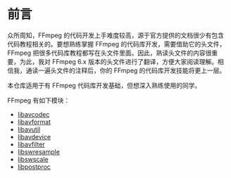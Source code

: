 # 前言

众所周知，FFmpeg 的代码开发上手难度较高，源于官方提供的文档很少有包含代码教程相关的。要想熟练掌握 FFmpeg 的代码库开发，需要借助它的头文件，FFmpeg 把很多代码库教程都写在头文件里面。因此，熟读头文件的内容很重要，为此，我对 FFmpeg 6.x 版本的头文件进行了翻译，方便大家阅读理解。相信我，通读一遍头文件的注释后，你的 FFmpeg 的代码库开发技能将更上一层。

本仓库适用于有 FFmpeg 代码库开发基础，但想深入熟练使用的同学。

FFmpeg 有如下模块：

- [libavcodec](https://github.com/qaz624824554/FFmpeg-modules-translate/tree/master/libavcodec)
- [libavformat](https://github.com/qaz624824554/FFmpeg-modules-translate/tree/master/libavformat)
- [libavutil](https://github.com/qaz624824554/FFmpeg-modules-translate/tree/master/libavutil)
- [libavdevice](https://github.com/qaz624824554/FFmpeg-modules-translate/tree/master/libavdevice)
- [libavfilter](https://github.com/qaz624824554/FFmpeg-modules-translate/tree/master/libavfilter)
- [libswresample](https://github.com/qaz624824554/FFmpeg-modules-translate/tree/master/libswresample)
- [libswscale](https://github.com/qaz624824554/FFmpeg-modules-translate/tree/master/libswscale)
- [libpostproc](https://github.com/qaz624824554/FFmpeg-modules-translate/tree/master/libpostproc)
